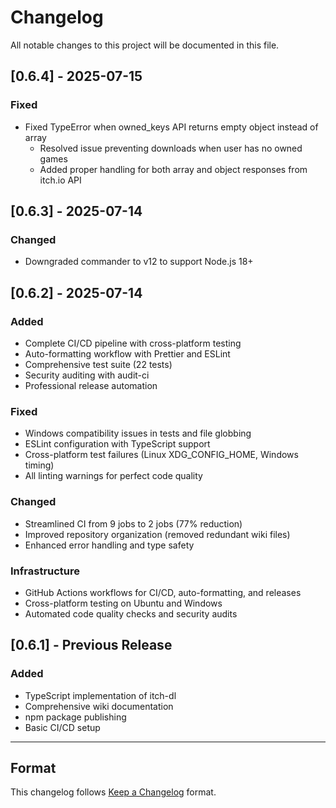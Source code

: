 # Changelog

All notable changes to this project will be documented in this file.

## [0.6.4] - 2025-07-15

### Fixed

- Fixed TypeError when owned_keys API returns empty object instead of array
  - Resolved issue preventing downloads when user has no owned games
  - Added proper handling for both array and object responses from itch.io API

## [0.6.3] - 2025-07-14

### Changed

- Downgraded commander to v12 to support Node.js 18+

## [0.6.2] - 2025-07-14

### Added

- Complete CI/CD pipeline with cross-platform testing
- Auto-formatting workflow with Prettier and ESLint
- Comprehensive test suite (22 tests)
- Security auditing with audit-ci
- Professional release automation

### Fixed

- Windows compatibility issues in tests and file globbing
- ESLint configuration with TypeScript support
- Cross-platform test failures (Linux XDG_CONFIG_HOME, Windows timing)
- All linting warnings for perfect code quality

### Changed

- Streamlined CI from 9 jobs to 2 jobs (77% reduction)
- Improved repository organization (removed redundant wiki files)
- Enhanced error handling and type safety

### Infrastructure

- GitHub Actions workflows for CI/CD, auto-formatting, and releases
- Cross-platform testing on Ubuntu and Windows
- Automated code quality checks and security audits

## [0.6.1] - Previous Release

### Added

- TypeScript implementation of itch-dl
- Comprehensive wiki documentation
- npm package publishing
- Basic CI/CD setup

---

## Format

This changelog follows [Keep a Changelog](https://keepachangelog.com/en/1.0.0/)
format.
